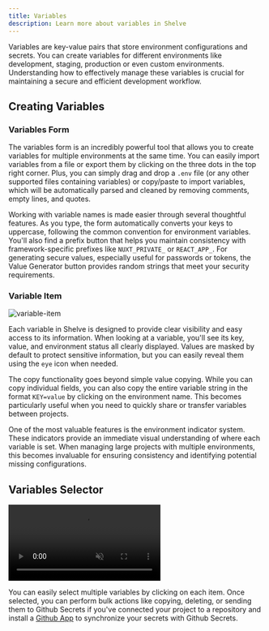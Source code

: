 ```yaml
---
title: Variables
description: Learn more about variables in Shelve
---
```


Variables are key-value pairs that store environment configurations and secrets. You can create variables for different environments like development, staging, production or even custom environments. Understanding how to effectively manage these variables is crucial for maintaining a secure and efficient development workflow.

## Creating Variables

### Variables Form

The variables form is an incredibly powerful tool that allows you to create variables for multiple environments at the same time. You can easily import variables from a file or export them by clicking on the three dots in the top right corner. Plus, you can simply drag and drop a `.env` file (or any other supported files containing variables) or copy/paste to import variables, which will be automatically parsed and cleaned by removing comments, empty lines, and quotes.

Working with variable names is made easier through several thoughtful features. As you type, the form automatically converts your keys to uppercase, following the common convention for environment variables. You'll also find a prefix button that helps you maintain consistency with framework-specific prefixes like `NUXT_PRIVATE_` or `REACT_APP_`. For generating secure values, especially useful for passwords or tokens, the Value Generator button provides random strings that meet your security requirements.

### Variable Item

![variable-item](/docs/variable-item.png)

Each variable in Shelve is designed to provide clear visibility and easy access to its information. When looking at a variable, you'll see its key, value, and environment status all clearly displayed. Values are masked by default to protect sensitive information, but you can easily reveal them using the `eye` icon when needed.

The copy functionality goes beyond simple value copying. While you can copy individual fields, you can also copy the entire variable string in the format `KEY=value` by clicking on the environment name. This becomes particularly useful when you need to quickly share or transfer variables between projects.

One of the most valuable features is the environment indicator system. These indicators provide an immediate visual understanding of where each variable is set. When managing large projects with multiple environments, this becomes invaluable for ensuring consistency and identifying potential missing configurations.

## Variables Selector

<video src="/docs/variable-selector.mp4" autoplay loop muted></video>

You can easily select multiple variables by clicking on each item. Once selected, you can perform bulk actions like copying, deleting, or sending them to Github Secrets if you've connected your project to a repository and install a [Github App](/docs/integrations/github) to synchronize your secrets with Github Secrets.
